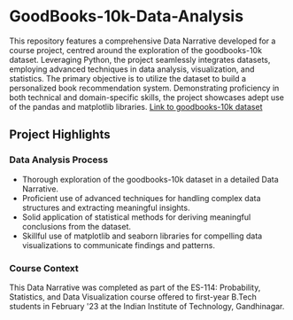 # GoodBooks-10k-Data-Analysis

This repository features a comprehensive Data Narrative developed for a course project, centred around the exploration of the goodbooks-10k dataset. Leveraging Python, the project seamlessly integrates datasets, employing advanced techniques in data analysis, visualization, and statistics. The primary objective is to utilize the dataset to build a personalized book recommendation system. Demonstrating proficiency in both technical and domain-specific skills, the project showcases adept use of the pandas and matplotlib libraries.
[Link to goodbooks-10k dataset](https://github.com/zygmuntz/goodbooks-10k) 
## Project Highlights

### Data Analysis Process
- Thorough exploration of the goodbooks-10k dataset in a detailed Data Narrative.
- Proficient use of advanced techniques for handling complex data structures and extracting meaningful insights.
- Solid application of statistical methods for deriving meaningful conclusions from the dataset.
- Skillful use of matplotlib and seaborn libraries for compelling data visualizations to communicate findings and patterns.

### Course Context
This Data Narrative was completed as part of the ES-114: Probability, Statistics, and Data Visualization course offered to first-year B.Tech students in February '23 at the Indian Institute of Technology, Gandhinagar.

